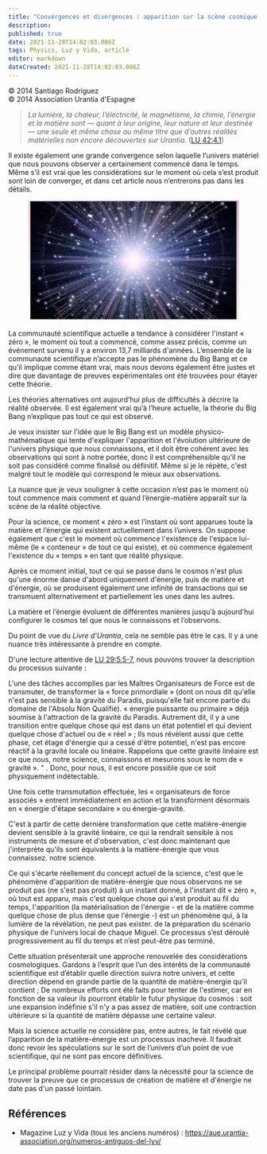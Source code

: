 ```yaml
---
title: "Convergences et divergences : apparition sur la scène cosmique de la matière-énergie"
description: 
published: true
date: 2021-11-28T14:02:03.086Z
tags: Physics, Luz y Vida, article
editor: markdown
dateCreated: 2021-11-28T14:02:03.086Z
---
```


<p class="v-card v-sheet theme--light gray lighten-3 px-2">© 2014 Santiago Rodríguez<br>© 2014 Association Urantia d'Espagne</p>


> _La lumière, la chaleur, l’électricité, le magnétisme, la chimie, l’énergie et la matière sont — quant à leur origine, leur nature et leur destinée — une seule et même chose au même titre que d’autres réalités matérielles non encore découvertes sur Urantia._ ([LU 42:4.1](/fr/The_Urantia_Book/42#p4_1))

Il existe également une grande convergence selon laquelle l’univers matériel que nous pouvons observer a certainement commencé dans le temps. Même s’il est vrai que les considérations sur le moment où cela s’est produit sont loin de converger, et dans cet article nous n’entrerons pas dans les détails.

<figure id="Figure_1" class="image urantiapedia">
<img src="/image/article/Luz_y_Vida/LyV38/06.jpg">
</figure>

La communauté scientifique actuelle a tendance à considérer l'instant « zéro », le moment où tout a commencé, comme assez précis, comme un événement survenu il y a environ 13,7 milliards d'années. L’ensemble de la communauté scientifique n’accepte pas le phénomène du Big Bang et ce qu’il implique comme étant vrai, mais nous devons également être justes et dire que davantage de preuves expérimentales ont été trouvées pour étayer cette théorie.

Les théories alternatives ont aujourd’hui plus de difficultés à décrire la réalité observée. Il est également vrai qu’à l’heure actuelle, la théorie du Big Bang n’explique pas tout ce qui est observé.

Je veux insister sur l'idée que le Big Bang est un modèle physico-mathématique qui tente d'expliquer l'apparition et l'évolution ultérieure de l'univers physique que nous connaissons, et il doit être cohérent avec les observations qui sont à notre portée, donc il est compréhensible qu’il ne soit pas considéré comme finalisé ou définitif. Même si je le répète, c'est malgré tout le modèle qui correspond le mieux aux observations.

La nuance que je veux souligner à cette occasion n’est pas le moment où tout commence mais comment et quand l’énergie-matière apparaît sur la scène de la réalité objective.

Pour la science, ce moment « zéro » est l’instant où sont apparues toute la matière et l’énergie qui existent actuellement dans l’univers. On suppose également que c'est le moment où commence l'existence de l'espace lui-même (le « conteneur » de tout ce qui existe), et où commence également l'existence du « temps » en tant que réalité physique.

Après ce moment initial, tout ce qui se passe dans le cosmos n'est plus qu'une énorme danse d'abord uniquement d'énergie, puis de matière et d'énergie, où se produisent également une infinité de transactions qui se transmuent alternativement et partiellement les unes dans les autres.

La matière et l’énergie évoluent de différentes manières jusqu’à aujourd’hui configurer le cosmos tel que nous le connaissons et l’observons.

Du point de vue du _Livre d'Urantia_, cela ne semble pas être le cas. Il y a une nuance très intéressante à prendre en compte.

D'une lecture attentive de [LU 29:5.5-7](/fr/The_Urantia_Book/29#p5_5), nous pouvons trouver la description du processus suivante :

L'une des tâches accomplies par les Maîtres Organisateurs de Force est de transmuter, de transformer la « force primordiale » (dont on nous dit qu'elle n'est pas sensible à la gravité du Paradis, puisqu'elle fait encore partie du domaine de l'Absolu Non Qualifié). « énergie puissante ou primaire » déjà soumise à l'attraction de la gravité du Paradis. Autrement dit, il y a une transition entre quelque chose qui est dans un état potentiel et qui devient quelque chose d'actuel ou de « réel » ; Ils nous révèlent aussi que cette phase, cet étage d'énergie qui a cessé d'être potentiel, n'est pas encore réactif à la gravité locale ou linéaire. Rappelons que cette gravité linéaire est ce que nous, notre science, connaissons et mesurons sous le nom de « gravité ». " . Donc, pour nous, il est encore possible que ce soit physiquement indétectable.

Une fois cette transmutation effectuée, les « organisateurs de force associés » entrent immédiatement en action et la transforment désormais en « énergie d'étape secondaire » ou énergie-gravité.

C'est à partir de cette dernière transformation que cette matière-énergie devient sensible à la gravité linéaire, ce qui la rendrait sensible à nos instruments de mesure et d'observation, c'est donc maintenant que j'interprète qu'ils sont équivalents à la matière-énergie que vous connaissez. notre science.

Ce qui s'écarte réellement du concept actuel de la science, c'est que le phénomène d'apparition de matière-énergie que nous observons ne se produit pas (ne s'est pas produit) à un instant donné, à l'instant dit « zéro », où tout est apparu, mais c'est quelque chose qui s'est produit au fil du temps, l'apparition (la matérialisation de l'énergie - et de la matière comme quelque chose de plus dense que l'énergie -) est un phénomène qui, à la lumière de la révélation, ne peut pas exister. de la préparation du scénario physique de l'univers local de chaque Miguel. Ce processus s’est déroulé progressivement au fil du temps et n’est peut-être pas terminé.

Cette situation présenterait une approche renouvelée des considérations cosmologiques. Gardons à l’esprit que l’un des intérêts de la communauté scientifique est d’établir quelle direction suivra notre univers, et cette direction dépend en grande partie de la quantité de matière-énergie qu’il contient ; De nombreux efforts ont été faits pour tenter de l'estimer, car en fonction de sa valeur ils pourront établir le futur physique du cosmos : soit une expansion indéfinie s'il n'y a pas assez de matière, soit une contraction ultérieure si la quantité de matière dépasse une certaine valeur.

Mais la science actuelle ne considère pas, entre autres, le fait révélé que l’apparition de la matière-énergie est un processus inachevé. Il faudrait donc revoir les spéculations sur le sort de l’univers d’un point de vue scientifique, qui ne sont pas encore définitives.

Le principal problème pourrait résider dans la nécessité pour la science de trouver la preuve que ce processus de création de matière et d'énergie ne date pas d'un passé lointain.

## Références

- Magazine Luz y Vida (tous les anciens numéros) : https://aue.urantia-association.org/numeros-antiguos-del-lyv/

